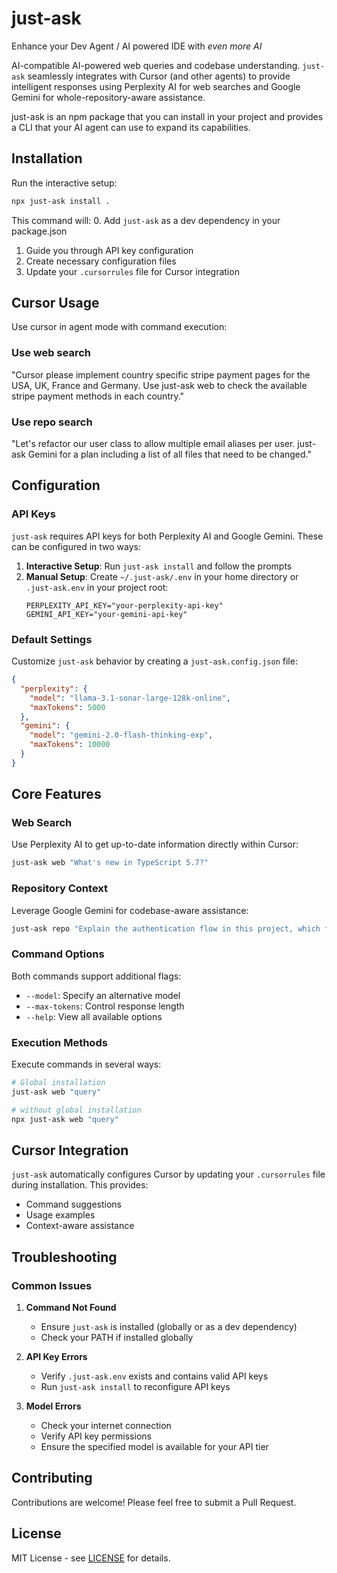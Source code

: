 # just-ask

Enhance your Dev Agent / AI powered IDE with *even more AI*

AI-compatible AI-powered web queries and codebase understanding. `just-ask` seamlessly integrates with Cursor (and other agents) to provide intelligent responses using Perplexity AI for web searches and Google Gemini for whole-repository-aware assistance.

just-ask is an npm package that you can install in your project and provides a CLI that your AI agent can use to expand its capabilities.

## Installation

Run the interactive setup:
```bash
npx just-ask install .
```

This command will:
0. Add `just-ask` as a dev dependency in your package.json
1. Guide you through API key configuration
2. Create necessary configuration files
3. Update your `.cursorrules` file for Cursor integration

## Cursor Usage

Use cursor in agent mode with command execution:

### Use web search
"Cursor please implement country specific stripe payment pages for the USA, UK, France and Germany. Use just-ask web to check the available stripe payment methods in each country."

### Use repo search
"Let's refactor our user class to allow multiple email aliases per user. just-ask Gemini for a plan including a list of all files that need to be changed."

## Configuration

### API Keys
`just-ask` requires API keys for both Perplexity AI and Google Gemini. These can be configured in two ways:

1. **Interactive Setup**: Run `just-ask install` and follow the prompts
2. **Manual Setup**: Create `~/.just-ask/.env` in your home directory or `.just-ask.env` in your project root:
   ```env
   PERPLEXITY_API_KEY="your-perplexity-api-key"
   GEMINI_API_KEY="your-gemini-api-key"
   ```

### Default Settings
Customize `just-ask` behavior by creating a `just-ask.config.json` file:
```json
{
  "perplexity": {
    "model": "llama-3.1-sonar-large-128k-online",
    "maxTokens": 5000
  },
  "gemini": {
    "model": "gemini-2.0-flash-thinking-exp",
    "maxTokens": 10000
  }
}
```

## Core Features

### Web Search
Use Perplexity AI to get up-to-date information directly within Cursor:
```bash
just-ask web "What's new in TypeScript 5.7?"
```

### Repository Context
Leverage Google Gemini for codebase-aware assistance:
```bash
just-ask repo "Explain the authentication flow in this project, which files are involved?"
```

### Command Options
Both commands support additional flags:
- `--model`: Specify an alternative model
- `--max-tokens`: Control response length
- `--help`: View all available options

### Execution Methods
Execute commands in several ways:
```bash
# Global installation
just-ask web "query"

# without global installation
npx just-ask web "query"
```

## Cursor Integration
`just-ask` automatically configures Cursor by updating your `.cursorrules` file during installation. This provides:
- Command suggestions
- Usage examples
- Context-aware assistance

## Troubleshooting

### Common Issues

1. **Command Not Found**
   - Ensure `just-ask` is installed (globally or as a dev dependency)
   - Check your PATH if installed globally

2. **API Key Errors**
   - Verify `.just-ask.env` exists and contains valid API keys
   - Run `just-ask install` to reconfigure API keys

3. **Model Errors**
   - Check your internet connection
   - Verify API key permissions
   - Ensure the specified model is available for your API tier

## Contributing

Contributions are welcome! Please feel free to submit a Pull Request.

## License

MIT License - see [LICENSE](LICENSE) for details. 
